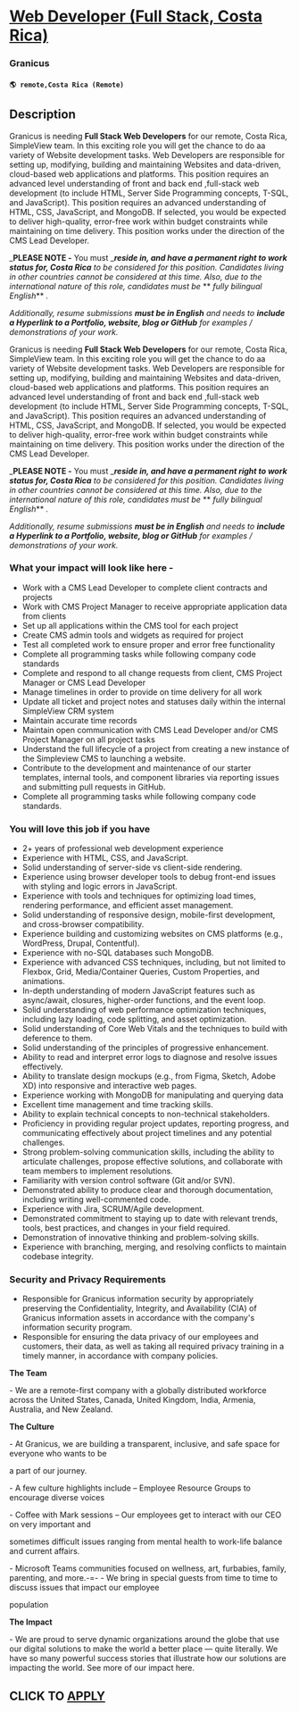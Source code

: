 # [Web Developer (Full Stack, Costa Rica)](https://www.remotewlb.com/apply/web-developer-full-stack-costa-rica)  
### Granicus  
#### `🌎 remote,Costa Rica (Remote)`  

## Description

Granicus is needing **Full Stack Web Developers** for our remote, Costa Rica, SimpleView team. In this exciting role you will get the chance to do aa variety of Website development tasks. Web Developers are responsible for setting up, modifying, building and maintaining Websites and data-driven, cloud-based web applications and platforms. This position requires an advanced level understanding of front and back end ,full-stack web development (to include HTML, Server Side Programming concepts, T-SQL, and JavaScript). This position requires an advanced understanding of HTML, CSS, JavaScript, and MongoDB. If selected, you would be expected to deliver high-quality, error-free work within budget constraints while maintaining on time delivery. This position works under the direction of the CMS Lead Developer.

  

_**PLEASE NOTE -** You must _**_reside in, and have a permanent right to work status for, Costa Rica_** _to be considered for this position. Candidates living in other countries cannot be considered at this time. Also, due to the international nature of this role, candidates must be_ ** _fully bilingual English_** _._

  

 _Additionally, resume submissions **must be in English** and needs to **include a Hyperlink to a Portfolio, website, blog or GitHub** for examples / demonstrations of your work._

  

Granicus is needing **Full Stack Web Developers** for our remote, Costa Rica, SimpleView team. In this exciting role you will get the chance to do aa variety of Website development tasks. Web Developers are responsible for setting up, modifying, building and maintaining Websites and data-driven, cloud-based web applications and platforms. This position requires an advanced level understanding of front and back end ,full-stack web development (to include HTML, Server Side Programming concepts, T-SQL, and JavaScript). This position requires an advanced understanding of HTML, CSS, JavaScript, and MongoDB. If selected, you would be expected to deliver high-quality, error-free work within budget constraints while maintaining on time delivery. This position works under the direction of the CMS Lead Developer.

  

_**PLEASE NOTE -** You must _**_reside in, and have a permanent right to work status for, Costa Rica_** _to be considered for this position. Candidates living in other countries cannot be considered at this time. Also, due to the international nature of this role, candidates must be_ ** _fully bilingual English_** _._

  

 _Additionally, resume submissions **must be in English** and needs to **include a Hyperlink to a Portfolio, website, blog or GitHub** for examples / demonstrations of your work._

  

### What your impact will look like here -

* Work with a CMS Lead Developer to complete client contracts and projects
* Work with CMS Project Manager to receive appropriate application data from clients
* Set up all applications within the CMS tool for each project
* Create CMS admin tools and widgets as required for project
* Test all completed work to ensure proper and error free functionality
* Complete all programming tasks while following company code standards
* Complete and respond to all change requests from client, CMS Project Manager or CMS Lead Developer
* Manage timelines in order to provide on time delivery for all work
* Update all ticket and project notes and statuses daily within the internal SimpleView CRM system
* Maintain accurate time records
* Maintain open communication with CMS Lead Developer and/or CMS Project Manager on all project tasks
* Understand the full lifecycle of a project from creating a new instance of the Simpleview CMS to launching a website.
* Contribute to the development and maintenance of our starter templates, internal tools, and component libraries via reporting issues and submitting pull requests in GitHub.
* Complete all programming tasks while following company code standards.

  

### You will love this job if you have

* 2+ years of professional web development experience
* Experience with HTML, CSS, and JavaScript.
* Solid understanding of server-side vs client-side rendering.
* Experience using browser developer tools to debug front-end issues with styling and logic errors in JavaScript.
* Experience with tools and techniques for optimizing load times, rendering performance, and efficient asset management.
* Solid understanding of responsive design, mobile-first development, and cross-browser compatibility.
* Experience building and customizing websites on CMS platforms (e.g., WordPress, Drupal, Contentful).
* Experience with no-SQL databases such MongoDB.
* Experience with advanced CSS techniques, including, but not limited to Flexbox, Grid, Media/Container Queries, Custom Properties, and animations.
* In-depth understanding of modern JavaScript features such as async/await, closures, higher-order functions, and the event loop.
* Solid understanding of web performance optimization techniques, including lazy loading, code splitting, and asset optimization.
* Solid understanding of Core Web Vitals and the techniques to build with deference to them.
* Solid understanding of the principles of progressive enhancement.
* Ability to read and interpret error logs to diagnose and resolve issues effectively.
* Ability to translate design mockups (e.g., from Figma, Sketch, Adobe XD) into responsive and interactive web pages.
* Experience working with MongoDB for manipulating and querying data
* Excellent time management and time tracking skills.
* Ability to explain technical concepts to non-technical stakeholders.
* Proficiency in providing regular project updates, reporting progress, and communicating effectively about project timelines and any potential challenges.
* Strong problem-solving communication skills, including the ability to articulate challenges, propose effective solutions, and collaborate with team members to implement resolutions.
* Familiarity with version control software (Git and/or SVN).
* Demonstrated ability to produce clear and thorough documentation, including writing well-commented code.
* Experience with Jira, SCRUM/Agile development.
* Demonstrated commitment to staying up to date with relevant trends, tools, best practices, and changes in your field required.
* Demonstration of innovative thinking and problem-solving skills.
* Experience with branching, merging, and resolving conflicts to maintain codebase integrity.

  

### Security and Privacy Requirements

* Responsible for Granicus information security by appropriately preserving the Confidentiality, Integrity, and Availability (CIA) of Granicus information assets in accordance with the company's information security program.
* Responsible for ensuring the data privacy of our employees and customers, their data, as well as taking all required privacy training in a timely manner, in accordance with company policies.

  

 **The Team**

\- We are a remote-first company with a globally distributed workforce across the United States, Canada, United Kingdom, India, Armenia, Australia, and New Zealand.

  

 **The Culture**

\- At Granicus, we are building a transparent, inclusive, and safe space for everyone who wants to be

a part of our journey.

\- A few culture highlights include – Employee Resource Groups to encourage diverse voices

\- Coffee with Mark sessions – Our employees get to interact with our CEO on very important and

sometimes difficult issues ranging from mental health to work-life balance and current affairs.

\- Microsoft Teams communities focused on wellness, art, furbabies, family, parenting, and more.-=- - We bring in special guests from time to time to discuss issues that impact our employee

population

  

**The Impact**

\- We are proud to serve dynamic organizations around the globe that use our digital solutions to make the world a better place — quite literally. We have so many powerful success stories that illustrate how our solutions are impacting the world. See more of our impact here.

  
## CLICK TO [APPLY](https://www.remotewlb.com/apply/web-developer-full-stack-costa-rica)

